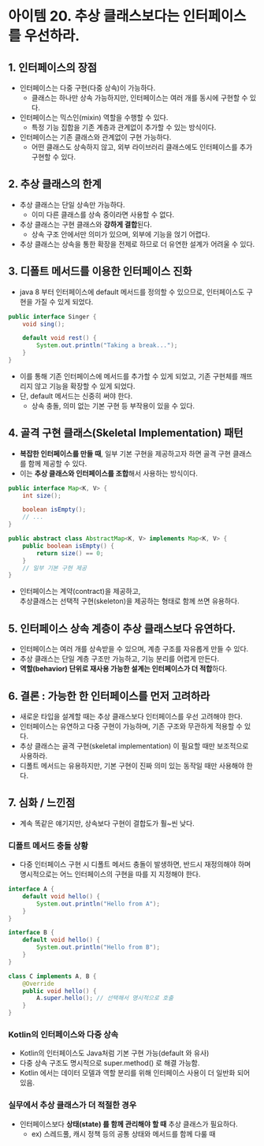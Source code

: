 # 아이템 20. 추상 클래스보다는 인터페이스를 우선하라.

## 1. 인터페이스의 장점

- 인터페이스는 다중 구현(다중 상속)이 가능하다.
  - 클래스는 하나만 상속 가능하지만, 인터페이스는 여러 개를 동시에 구현할 수 있다.
- 인터페이스는 믹스인(mixin) 역할을 수행할 수 있다.
  - 특정 기능 집합을 기존 계층과 관계없이 추가할 수 있는 방식이다.
- 인터페이스는 기존 클래스와 관계없이 구현 가능하다.
  - 어떤 클래스도 상속하지 않고, 외부 라이브러리 클래스에도 인터페이스를 추가 구현할 수 있다.

## 2. 추상 클래스의 한계

- 추상 클래스는 단일 상속만 가능하다.
  - 이미 다른 클래스를 상속 중이라면 사용할 수 없다.
- 추상 클래스는 구현 클래스와 **강하게 결합**된다.
  - 상속 구조 안에서만 의미가 있으며, 외부에 기능을 얹기 어렵다.
- 추상 클래스는 상속을 통한 확장을 전제로 하므로 더 유연한 설계가 어려울 수 있다.

## 3. 디폴트 메서드를 이용한 인터페이스 진화

- java 8 부터 인터페이스에 default 메서드를 정의할 수 있으므로, 인터페이스도 구현을 가질 수 있게 되었다.

```java
public interface Singer {
    void sing();

    default void rest() {
        System.out.println("Taking a break...");
    }
}
```

- 이를 통해 기존 인터페이스에 메서드를 추가할 수 있게 되었고, 기존 구현체를 깨뜨리지 않고 기능을 확장할 수 있게 되었다.
- 단, default 메서드는 신중히 써야 한다.
  - 상속 충돌, 의미 없는 기본 구현 등 부작용이 있을 수 있다.

## 4. 골격 구현 클래스(Skeletal Implementation) 패턴

- **복잡한 인터페이스를 만들 때**, 일부 기본 구현을 제공하고자 하면 골격 구현 클래스를 함께 제공할 수 있다.
- 이는 **추상 클래스와 인터페이스를 조합**해서 사용하는 방식이다.

```Java
public interface Map<K, V> {
    int size();

    boolean isEmpty();
    // ...
}
```

```Java
public abstract class AbstractMap<K, V> implements Map<K, V> {
    public boolean isEmpty() {
        return size() == 0;
    }
    // 일부 기본 구현 제공
}
```

- 인터페이스는 계약(contract)을 제공하고,  
  추상클래스는 선택적 구현(skeleton)을 제공하는 형태로 함께 쓰면 유용하다.

## 5. 인터페이스 상속 계층이 추상 클래스보다 유연하다.

- 인터페이스는 여러 개를 상속받을 수 있으며, 계층 구조를 자유롭게 만들 수 있다.
- 추상 클래스는 단일 계층 구조만 가능하고, 기능 분리를 어렵게 만든다.
- **역할(behavior) 단위로 재사용 가능한 설계는 인터페이스가 더 적합**하다.

## 6. 결론 : 가능한 한 인터페이스를 먼저 고려하라

- 새로운 타입을 설계할 때는 추상 클래스보다 인터페이스를 우선 고려해야 한다.
- 인터페이스는 유연하고 다중 구현이 가능하며, 기존 구조와 무관하게 적용할 수 있다.
- 추상 클래스는 골격 구현(skeletal implementation) 이 필요할 때만 보조적으로 사용하라.
- 디폴트 메서드는 유용하지만, 기본 구현이 진짜 의미 있는 동작일 때만 사용해야 한다.

## 7. 심화 / 느낀점

- 계속 똑같은 얘기지만, 상속보다 구현이 결합도가 훨~씬 낮다.

### 디폴트 메서드 충돌 상황

- 다중 인터페이스 구현 시 디폴트 메서드 충돌이 발생하면, 반드시 재정의해야 하며 명시적으로는 어느 인터페이스의 구현을 따를 지 지정해야 한다.

```Java
interface A {
    default void hello() {
        System.out.println("Hello from A");
    }
}

interface B {
    default void hello() {
        System.out.println("Hello from B");
    }
}

class C implements A, B {
    @Override
    public void hello() {
        A.super.hello(); // 선택해서 명시적으로 호출
    }
} 
```

### Kotlin의 인터페이스와 다중 상속

- Kotlin의 인터페이스도 Java처럼 기본 구현 가능(default 와 유사)
- 다중 상속 구조도 명시적으로 super<Interface>.method() 로 해결 가능함.
- Kotlin 에서는 데이터 모델과 역할 분리를 위해 인터페이스 사용이 더 일반화 되어 있음.

### 실무에서 추상 클래스가 더 적절한 경우

- 인터페이스보다 **상태(state) 를 함께 관리해야 할 때** 추상 클래스가 필요하다.
  - ex) 스레드풀, 캐시 정책 등의 공통 상태와 메서드를 함께 다룰 때
